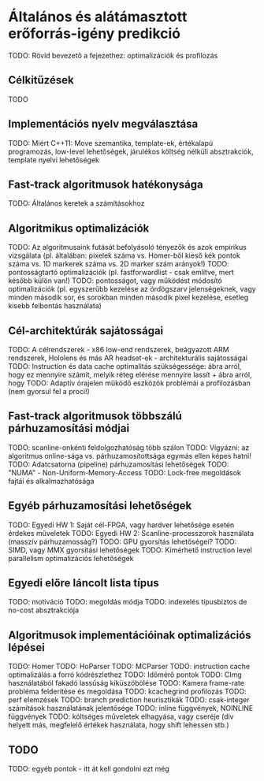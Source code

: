 Általános és alátámasztott erőforrás-igény predikció
====================================================

TODO: Rövid bevezető a fejezethez: optimalizációk és profilozás

Célkitűzések
------------

TODO

Implementációs nyelv megválasztása
----------------------------------

TODO: Miért C++11: Move szemantika, template-ek, értékalapú programozás, low-level lehetőségek, járulékos költség nélküli absztrakciók, template nyelvi lehetőségek

Fast-track algoritmusok hatékonysága
------------------------------------

TODO: Általános keretek a számításokhoz

Algoritmikus optimalizációk
---------------------------

TODO: Az algoritmusaink futását befolyásoló tényezők és azok empirikus vizsgálata (pl. általában: pixelek száma vs. Homer-ből kieső kék pontok száma vs. 1D markerek száma vs. 2D marker szám arányok!)
TODO: pontosságtartó optimalizációk (pl. fastforwardlist - csak említve, mert később külön van!)
TODO: pontosságot, vagy működést módosító optimalizációk (pl. egyszerűbb kezelése az ördögszarv jelenségeknek, vagy minden második sor, és sorokban minden második pixel kezelése, esetleg kisebb felbontás használata)

Cél-architektúrák sajátosságai
------------------------------

TODO: A célrendszerek - x86 low-end rendszerek, beágyazott ARM rendszerek, Hololens és más AR headset-ek - architekturális sajátosságai
TODO: Instruction és data cache optimalitás szükségessége: ábra arról, hogy ez mennyire számít, melyik réteg elérése mennyire lassít + ábra arról, hogy 
TODO: Adaptív órajelen működő eszközök problémái a profilozásban (nem gyorsul fel a proci!)

Fast-track algoritmusok többszálú párhuzamosítási módjai
--------------------------------------------------------

TODO: scanline-onkénti feldolgozhatóság több szálon
TODO: Vigyázni: az algoritmus online-sága vs. párhuzamosítottsága egymás ellen képes hatni!
TODO: Adatcsatorna (pipeline) párhuzamosítási lehetőségek
TODO: "NUMA" - Non-Uniform-Memory-Access
TODO: Lock-free megoldások fajtái és alkalmazhatósága

Egyéb párhuzamosítási lehetőségek
---------------------------------

TODO: Egyedi HW 1: Saját cél-FPGA, vagy hardver lehetősége esetén érdekes műveletek
TODO: Egyedi HW 2: Scanline-processzorok használata (masszív párhuzamosság?)
TODO: GPU gyorsítás lehetőségei?
TODO: SIMD, vagy MMX gyorsítási lehetőségek
TODO: Kimérhető instruction level parallelism optimalizációs lehetőségek

Egyedi előre láncolt lista típus
--------------------------------

TODO: motiváció
TODO: megoldás módja
TODO: indexelés típusbiztos de no-cost absztrakciója


Algoritmusok implementációinak optimalizációs lépései
-----------------------------------------------------

TODO: Homer
TODO: HoParser
TODO: MCParser
TODO: instruction cache optimalizálás a forró kódrészlethez
TODO: Időmérő pontok
TODO: CImg használatából fakadó lassúság kiküszöbölése
TODO: Kamera frame-rate probléma felderítése és megoldása
TODO: kcachegrind profilozás
TODO: perf elemzések
TODO: branch prediction heurisztikák
TODO: csak-integer számítások használatának jelentősége
TODO: inline függvények, NOINLINE függvények
TODO: költséges műveletek elhagyása, vagy cseréje (div helyett más, megfelelő értékek használata, hogy shift lehessen stb.)

TODO
----

TODO: egyéb pontok - itt át kell gondolni ezt még
